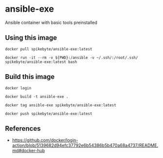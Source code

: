 # ansible-exe
Ansible container with basic tools preinstalled

## Using this image

```shell
docker pull spikebyte/ansible-exe:latest

docker run -it --rm -v ${PWD}:/ansible -v ~/.ssh/:/root/.ssh/ spikebyte/ansible-exe:latest bash
```

## Build this image

```shell
docker login

docker build -t ansible-exe .

docker tag ansible-exe spikebyte/ansible-exe:latest

docker push spikebyte/ansible-exe:latest
```

## References

* https://github.com/docker/login-action/blob/5139682d94efc37792e6b54386b5b470a68a4737/README.md#docker-hub